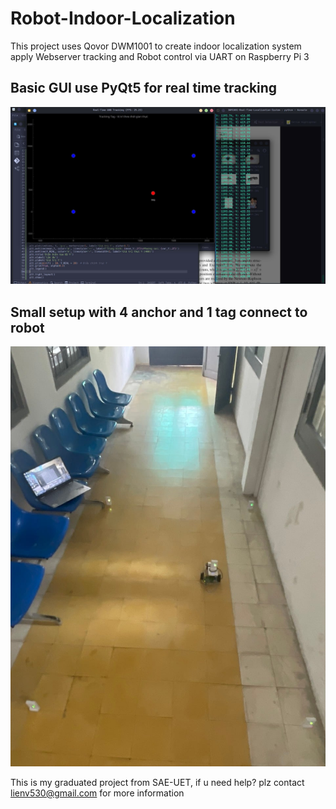 # Robot-Indoor-Localization
This project uses Qovor DWM1001 to create indoor localization system apply Webserver tracking and Robot control via UART on Raspberry Pi 3

## Basic GUI use PyQt5 for real time tracking
![DEMO](figure/app.jpg)
## Small setup with 4 anchor and 1 tag connect to robot 
![ROBOT](figure/robot.jpg)

This is my graduated project from SAE-UET, if u need help? plz contact lienv530@gmail.com for more information
